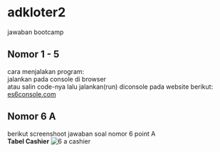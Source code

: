 # adkloter2
jawaban bootcamp

<h2>Nomor 1 - 5</h2>
cara menjalakan program:</br>
jalankan pada console di browser</br>
atau salin code-nya lalu jalankan(run) diconsole pada website berikut: <a href="https://es6console.com/" >es6console.com</a></br>

<h2>Nomor 6 A</h2>
berikut screenshoot jawaban soal nomor 6 point A</br>
<strong>Tabel Cashier</strong>

<img src="https://user-images.githubusercontent.com/59494126/71765625-d1e79080-2f29-11ea-8f8c-e2abde674b17.png" alt="6 a cashier" style="max-width:100%;">


